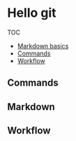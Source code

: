 # Hello git

TOC  

- [Markdown basics](https://github.com/art-optimise/hello-git/blob/master/Markdown.md)
- [Commands](https://github.com/art-optimise/hello-git/blob/master/Commands.md)
- [Workflow](https://github.com/art-optimise/hello-git/blob/master/Workflow.md)

## Commands


## Markdown


## Workflow

